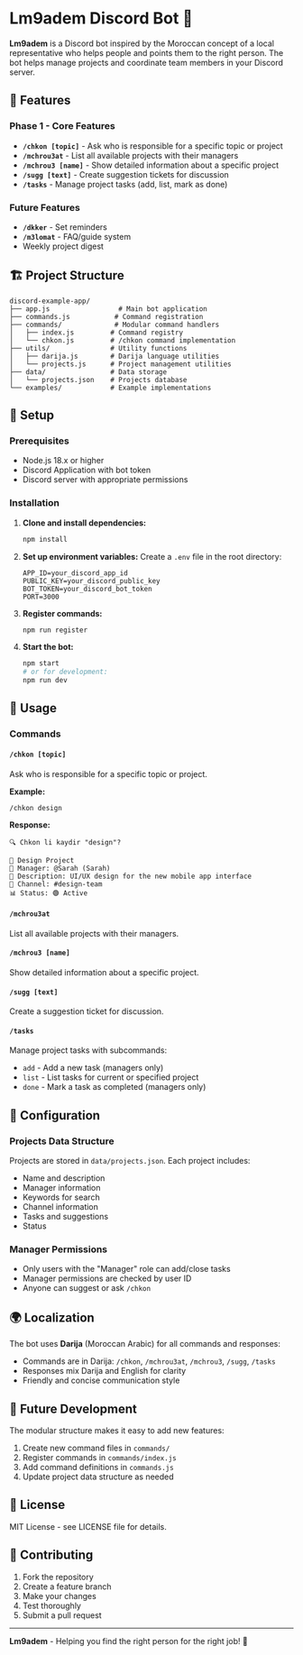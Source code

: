 # Lm9adem Discord Bot 🤖

**Lm9adem** is a Discord bot inspired by the Moroccan concept of a local representative who helps people and points them to the right person. The bot helps manage projects and coordinate team members in your Discord server.

## 🌟 Features

### Phase 1 - Core Features
- **`/chkon [topic]`** - Ask who is responsible for a specific topic or project
- **`/mchrou3at`** - List all available projects with their managers
- **`/mchrou3 [name]`** - Show detailed information about a specific project
- **`/sugg [text]`** - Create suggestion tickets for discussion
- **`/tasks`** - Manage project tasks (add, list, mark as done)

### Future Features
- **`/dkker`** - Set reminders
- **`/m3lomat`** - FAQ/guide system
- Weekly project digest

## 🏗️ Project Structure

```
discord-example-app/
├── app.js                 # Main bot application
├── commands.js           # Command registration
├── commands/             # Modular command handlers
│   ├── index.js         # Command registry
│   └── chkon.js         # /chkon command implementation
├── utils/               # Utility functions
│   ├── darija.js        # Darija language utilities
│   └── projects.js      # Project management utilities
├── data/                # Data storage
│   └── projects.json    # Projects database
└── examples/            # Example implementations
```

## 🚀 Setup

### Prerequisites
- Node.js 18.x or higher
- Discord Application with bot token
- Discord server with appropriate permissions

### Installation

1. **Clone and install dependencies:**
   ```bash
   npm install
   ```

2. **Set up environment variables:**
   Create a `.env` file in the root directory:
   ```env
   APP_ID=your_discord_app_id
   PUBLIC_KEY=your_discord_public_key
   BOT_TOKEN=your_discord_bot_token
   PORT=3000
   ```

3. **Register commands:**
   ```bash
   npm run register
   ```

4. **Start the bot:**
   ```bash
   npm start
   # or for development:
   npm run dev
   ```

## 📝 Usage

### Commands

#### `/chkon [topic]`
Ask who is responsible for a specific topic or project.

**Example:**
```
/chkon design
```
**Response:**
```
🔍 Chkon li kaydir "design"?

📌 Design Project
👤 Manager: @Sarah (Sarah)
📝 Description: UI/UX design for the new mobile app interface
💬 Channel: #design-team
📊 Status: 🟢 Active
```

#### `/mchrou3at`
List all available projects with their managers.

#### `/mchrou3 [name]`
Show detailed information about a specific project.

#### `/sugg [text]`
Create a suggestion ticket for discussion.

#### `/tasks`
Manage project tasks with subcommands:
- `add` - Add a new task (managers only)
- `list` - List tasks for current or specified project
- `done` - Mark a task as completed (managers only)

## 🔧 Configuration

### Projects Data Structure
Projects are stored in `data/projects.json`. Each project includes:
- Name and description
- Manager information
- Keywords for search
- Channel information
- Tasks and suggestions
- Status

### Manager Permissions
- Only users with the "Manager" role can add/close tasks
- Manager permissions are checked by user ID
- Anyone can suggest or ask `/chkon`

## 🌍 Localization

The bot uses **Darija** (Moroccan Arabic) for all commands and responses:
- Commands are in Darija: `/chkon`, `/mchrou3at`, `/mchrou3`, `/sugg`, `/tasks`
- Responses mix Darija and English for clarity
- Friendly and concise communication style

## 🔮 Future Development

The modular structure makes it easy to add new features:
1. Create new command files in `commands/`
2. Register commands in `commands/index.js`
3. Add command definitions in `commands.js`
4. Update project data structure as needed

## 📄 License

MIT License - see LICENSE file for details.

## 🤝 Contributing

1. Fork the repository
2. Create a feature branch
3. Make your changes
4. Test thoroughly
5. Submit a pull request

---

**Lm9adem** - Helping you find the right person for the right job! 🎯